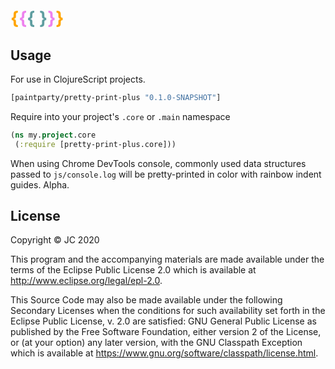 <h1><span style="color:orange">{</span><span style="color:violet">{</span><span style="color:cadetblue">{</span> <span style="color:cadetblue">}</span><span style="color:violet">}</span><span style="color:orange">}</span></h1>

## Usage

For use in ClojureScript projects.

```Clojure
[paintparty/pretty-print-plus "0.1.0-SNAPSHOT"]
```

Require into your project's `.core` or `.main` namespace

```Clojure
(ns my.project.core
 (:require [pretty-print-plus.core]))
```

When using Chrome DevTools console, commonly used data structures passed to `js/console.log` will be pretty-printed in color with rainbow indent guides.
Alpha.

## License

Copyright © JC 2020

This program and the accompanying materials are made available under the
terms of the Eclipse Public License 2.0 which is available at
http://www.eclipse.org/legal/epl-2.0.

This Source Code may also be made available under the following Secondary
Licenses when the conditions for such availability set forth in the Eclipse
Public License, v. 2.0 are satisfied: GNU General Public License as published by
the Free Software Foundation, either version 2 of the License, or (at your
option) any later version, with the GNU Classpath Exception which is available
at https://www.gnu.org/software/classpath/license.html.
